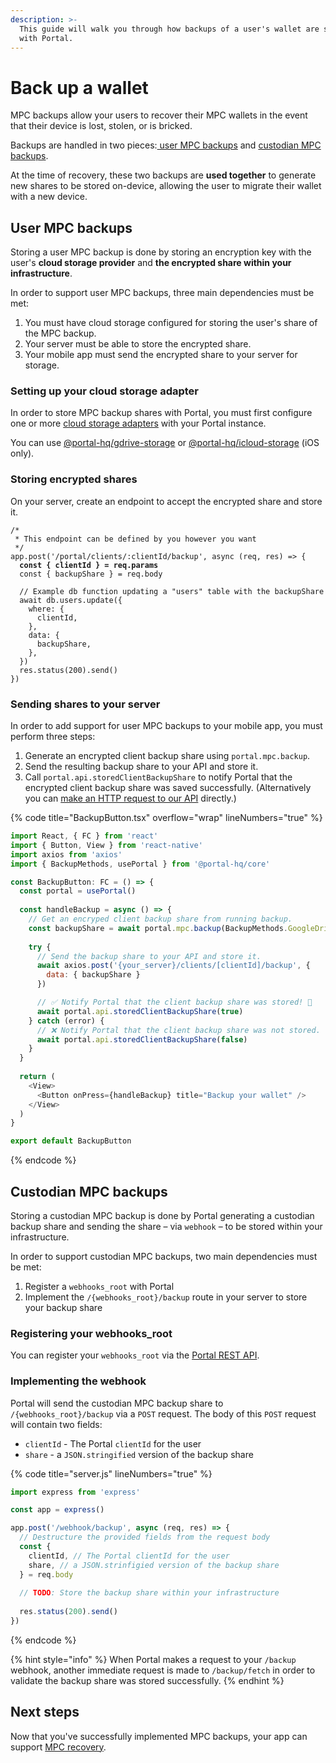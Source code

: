 ```yaml
---
description: >-
  This guide will walk you through how backups of a user's wallet are set up
  with Portal.
---
```


# Back up a wallet

MPC backups allow your users to recover their MPC wallets in the event that their device is lost, stolen, or is bricked.

Backups are handled in two pieces:[ user MPC backups](./#user-mpc-backups) and [custodian MPC backups](./#custodian-mpc-backups).

At the time of recovery, these two backups are **used together** to generate new shares to be stored on-device, allowing the user to migrate their wallet with a new device.

## User MPC backups

Storing a user MPC backup is done by storing an encryption key with the user's **cloud storage provider** and **the encrypted share within your infrastructure**.

In order to support user MPC backups, three main dependencies must be met:

1. You must have cloud storage configured for storing the user's share of the MPC backup.
2. Your server must be able to store the encrypted share.
3. Your mobile app must send the encrypted share to your server for storage.

### Setting up your cloud storage adapter

In order to store MPC backup shares with Portal, you must first configure one or more [cloud storage adapters](../../../../reference/react-native/storage-adapters/cloud-storage/) with your Portal instance.

You can use [@portal-hq/gdrive-storage](../../../../reference/react-native/storage-adapters/cloud-storage/portal-hq-gdrive-storage.md) or [@portal-hq/icloud-storage](../../../../reference/react-native/storage-adapters/cloud-storage/portal-hq-icloud-storage.md) (iOS only).

### **Storing encrypted shares**

On your server, create an endpoint to accept the encrypted share and store it.

<pre class="language-typescript" data-title="server.js" data-line-numbers><code class="lang-typescript">/*
 * This endpoint can be defined by you however you want
 */
app.post('/portal/clients/:clientId/backup', async (req, res) => {
<strong>  const { clientId } = req.params
</strong>  const { backupShare } = req.body
  
  // Example db function updating a "users" table with the backupShare
  await db.users.update({
    where: {
      clientId,
    },
    data: {
      backupShare,
    },
  })
  res.status(200).send()
})
</code></pre>

### **Sending shares to your server**

In order to add support for user MPC backups to your mobile app, you must perform three steps:

1. Generate an encrypted client backup share using `portal.mpc.backup`.
2. Send the resulting backup share to your API and store it.
3. Call `portal.api.storedClientBackupShare` to notify Portal that the encrypted client backup share was saved successfully. (Alternatively you can [make an HTTP request to our API](../../../../reference/custodian-api/v1-endpoints.md) directly.)

{% code title="BackupButton.tsx" overflow="wrap" lineNumbers="true" %}
```javascript
import React, { FC } from 'react'
import { Button, View } from 'react-native'
import axios from 'axios'
import { BackupMethods, usePortal } from '@portal-hq/core'

const BackupButton: FC = () => {
  const portal = usePortal()
  
  const handleBackup = async () => {
    // Get an encryped client backup share from running backup.
    const backupShare = await portal.mpc.backup(BackupMethods.GoogleDrive)
    
    try {
      // Send the backup share to your API and store it.
      await axios.post('{your_server}/clients/[clientId]/backup', {
        data: { backupShare }
      })

      // ✅ Notify Portal that the client backup share was stored! 🙌
      await portal.api.storedClientBackupShare(true)
    } catch (error) {
      // ❌ Notify Portal that the client backup share was not stored.
      await portal.api.storedClientBackupShare(false)
    }
  }
  
  return (
    <View>
      <Button onPress={handleBackup} title="Backup your wallet" />
    </View>
  )
}

export default BackupButton
```
{% endcode %}

## Custodian MPC backups

Storing a custodian MPC backup is done by Portal generating a custodian backup share and sending the share –  via `webhook` – to be stored within your infrastructure.

In order to support custodian MPC backups, two main dependencies must be met:

1. Register a `webhooks_root` with Portal
2. Implement the `/{webhooks_root}/backup` route in your server to store your backup share

### Registering your webhooks\_root

You can register your `webhooks_root` via the [Portal REST API](../../../../reference/custodian-api/v1-endpoints.md#register-a-new-webhook).

### Implementing the webhook

Portal will send the custodian MPC backup share to `/{webhooks_root}/backup` via a `POST` request. The body of this `POST` request will contain two fields:

* `clientId` - The Portal `clientId` for the user&#x20;
* `share` - a `JSON.stringified` version of the backup share

{% code title="server.js" lineNumbers="true" %}
```javascript
import express from 'express'

const app = express()

app.post('/webhook/backup', async (req, res) => {
  // Destructure the provided fields from the request body
  const { 
    clientId, // The Portal clientId for the user
    share, // a JSON.strinfigied version of the backup share
  } = req.body
  
  // TODO: Store the backup share within your infrastructure
  
  res.status(200).send()
})
```
{% endcode %}

{% hint style="info" %}
When Portal makes a request to your `/backup` webhook, another immediate request is made to `/backup/fetch` in order to validate the backup share was stored successfully.
{% endhint %}

## Next steps

Now that you've successfully implemented MPC backups, your app can support [MPC recovery](../../recover-a-wallet.md).
